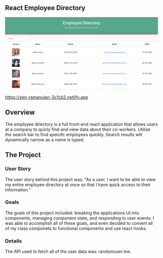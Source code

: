 ## React Employee Directory

![Employee Directory](/public/ReactEmployeeDirectory.png)

https://zen-ramanujan-3c1cb2.netlify.app

## Overview

The employee directory is a full front-end react application that allows users at a company to quicly find and view data about their co-workers. Utilize the search bar to find speicifc employees quickly. Search results will dynamically narrow as a name is typed.

## The Project

### User Story

The user story behind this project was: "As a user, I want to be able to view my entire employee directory at once so that I have quick access to their information."

### Goals

The goals of this project included: breaking the applications UI into components, managing component state, and responding to user events. I was able to accomplish all of these goals, and even decided to convert all of my class componets to functional components and use react hooks.

### Details

The API used to fetch all of the user data was: randomuser.me.
